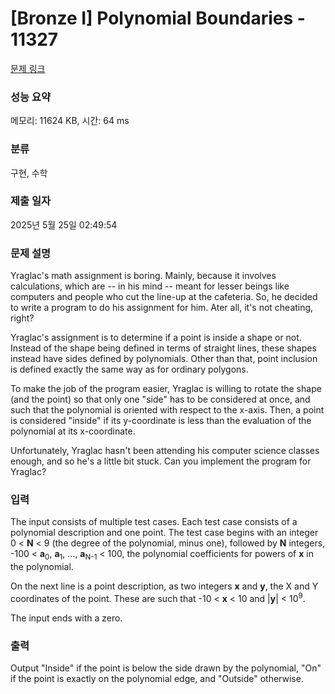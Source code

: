 # [Bronze I] Polynomial Boundaries - 11327 

[문제 링크](https://www.acmicpc.net/problem/11327) 

### 성능 요약

메모리: 11624 KB, 시간: 64 ms

### 분류

구현, 수학

### 제출 일자

2025년 5월 25일 02:49:54

### 문제 설명

<p>Yraglac's math assignment is boring. Mainly, because it involves calculations, which are -- in his mind -- meant for lesser beings like computers and people who cut the line-up at the cafeteria. So, he decided to write a program to do his assignment for him. Ater all, it's not cheating, right?</p>

<p>Yraglac's assignment is to determine if a point is inside a shape or not. Instead of the shape being defined in terms of straight lines, these shapes instead have sides defined by polynomials. Other than that, point inclusion is defined exactly the same way as for ordinary polygons.</p>

<p>To make the job of the program easier, Yraglac is willing to rotate the shape (and the point) so that only one "side" has to be considered at once, and such that the polynomial is oriented with respect to the x-axis. Then, a point is considered "inside" if its y-coordinate is less than the evaluation of the polynomial at its x-coordinate.</p>

<p>Unfortunately, Yraglac hasn't been attending his computer science classes enough, and so he's a little bit stuck. Can you implement the program for Yraglac?</p>

### 입력 

 <p>The input consists of multiple test cases. Each test case consists of a polynomial description and one point. The test case begins with an integer 0 < <strong>N</strong> < 9 (the degree of the polynomial, minus one), followed by <strong>N</strong> integers, -100 < <strong>a</strong><sub>0</sub>, <strong>a</strong><sub>1</sub>, ..., <strong>a</strong><sub>N-1</sub> < 100, the polynomial coefficients for powers of <strong>x</strong> in the polynomial.</p>

<p>On the next line is a point description, as two integers <strong>x</strong> and <strong>y</strong>, the X and Y coordinates of the point. These are such that -10 < <strong>x</strong> < 10 and |<strong>y</strong>| < 10<sup>9</sup>.</p>

<p>The input ends with a zero.</p>

### 출력 

 <p>Output "Inside" if the point is below the side drawn by the polynomial, "On" if the point is exactly on the polynomial edge, and "Outside" otherwise.</p>

